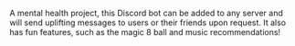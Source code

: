 A mental health project, this Discord bot can be added to any server and will send uplifting messages to users or their friends upon request. It also has fun features, such as the magic 8 ball and music recommendations!
